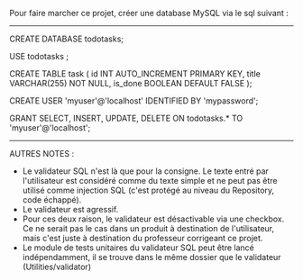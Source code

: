 Pour faire marcher ce projet, créer une database MySQL via le sql suivant :

- - - - - 

CREATE DATABASE todotasks;

USE todotasks ;

CREATE TABLE task (
id INT AUTO_INCREMENT PRIMARY KEY,
 title VARCHAR(255) NOT NULL, 
 is_done BOOLEAN DEFAULT FALSE
);


CREATE USER 'myuser'@'localhost' IDENTIFIED BY 'mypassword';


GRANT SELECT, INSERT, UPDATE, DELETE ON todotasks.* TO 'myuser'@'localhost';

- - - - - 

AUTRES NOTES :

- Le validateur SQL n'est là que pour la consigne. Le texte entré par l'utilisateur est considéré comme du texte simple et ne peut pas être utilisé comme injection SQL (c'est protégé au niveau du Repository, code échappé).
- Le validateur est agressif.
- Pour ces deux raison, le validateur est désactivable via une checkbox. Ce ne serait pas le cas dans un produit à destination de l'utilisateur, mais c'est juste à destination du professeur corrigeant ce projet.
- Le module de tests unitaires du validateur SQL peut être lancé indépendamment, il se trouve dans le même dossier que le validateur (Utilities/validator)
